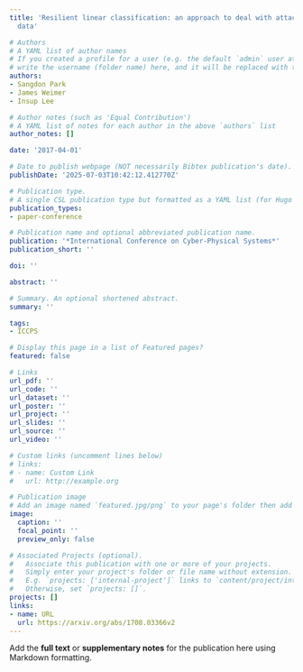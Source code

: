 ```yaml
---
title: 'Resilient linear classification: an approach to deal with attacks on training
  data'

# Authors
# A YAML list of author names
# If you created a profile for a user (e.g. the default `admin` user at `content/authors/admin/`), 
# write the username (folder name) here, and it will be replaced with their full name and linked to their profile.
authors:
- Sangdon Park
- James Weimer
- Insup Lee

# Author notes (such as 'Equal Contribution')
# A YAML list of notes for each author in the above `authors` list
author_notes: []

date: '2017-04-01'

# Date to publish webpage (NOT necessarily Bibtex publication's date).
publishDate: '2025-07-03T10:42:12.412770Z'

# Publication type.
# A single CSL publication type but formatted as a YAML list (for Hugo requirements).
publication_types:
- paper-conference

# Publication name and optional abbreviated publication name.
publication: '*International Conference on Cyber-Physical Systems*'
publication_short: ''

doi: ''

abstract: ''

# Summary. An optional shortened abstract.
summary: ''

tags:
- ICCPS

# Display this page in a list of Featured pages?
featured: false

# Links
url_pdf: ''
url_code: ''
url_dataset: ''
url_poster: ''
url_project: ''
url_slides: ''
url_source: ''
url_video: ''

# Custom links (uncomment lines below)
# links:
# - name: Custom Link
#   url: http://example.org

# Publication image
# Add an image named `featured.jpg/png` to your page's folder then add a caption below.
image:
  caption: ''
  focal_point: ''
  preview_only: false

# Associated Projects (optional).
#   Associate this publication with one or more of your projects.
#   Simply enter your project's folder or file name without extension.
#   E.g. `projects: ['internal-project']` links to `content/project/internal-project/index.md`.
#   Otherwise, set `projects: []`.
projects: []
links:
- name: URL
  url: https://arxiv.org/abs/1708.03366v2
---
```


Add the **full text** or **supplementary notes** for the publication here using Markdown formatting.
